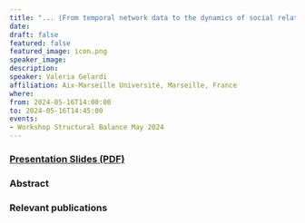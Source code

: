 ```yaml
---
title: "... (From temporal network data to the dynamics of social relationships) ..."
date:
draft: false
featured: false
featured_image: icon.png
speaker_image:
description:
speaker: Valeria Gelardi
affiliation: Aix-Marseille Université, Marseille, France
where:
from: 2024-05-16T14:00:00
to: 2024-05-16T14:45:00
events:
- Workshop Structural Balance May 2024
---
```


### [Presentation Slides (PDF)](xxx.pdf)


### Abstract


### Relevant publications

